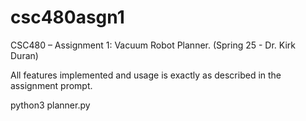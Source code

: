 # csc480asgn1
CSC480 – Assignment 1: Vacuum Robot Planner. (Spring 25 - Dr. Kirk Duran)

All features implemented and usage is exactly as described in the assignment prompt.

python3 planner.py <algorithm> <world-file>